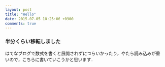 ```yaml
---
layout: post
title: "Hello"
date: 2015-07-05 18:25:06 +0900
comments: true
---
```


### 半分くらい移転しました

はてなブログで数式を書くと展開されずにつらいかったり，やたら読み込みが重いので，こちらに書いていこうかと思います．
